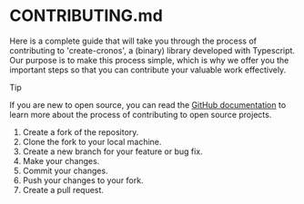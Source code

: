 # CONTRIBUTING.md

Here is a complete guide that will take you through the process of contributing to 'create-cronos', a (binary) library developed with Typescript. Our purpose is to make this process simple, which is why we offer you the important steps so that you can contribute your valuable work effectively.

> [!TIP]
> If you are new to open source, you can read the [GitHub documentation](https://docs.github.com/en/github/collaborating-with-issues-and-pull-requests) to learn more about the process of contributing to open source projects.

1. Create a fork of the repository.
2. Clone the fork to your local machine.
3. Create a new branch for your feature or bug fix.
4. Make your changes.
5. Commit your changes.
6. Push your changes to your fork.
7. Create a pull request.
